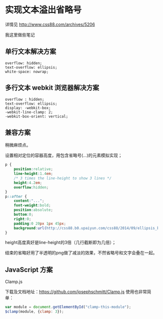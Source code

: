 # 实现文本溢出省略号
详情见 http://www.css88.com/archives/5206

我这里做些笔记

## 单行文本解决方案

```
overflow: hidden;
text-overflow: ellipsis;
white-space: nowrap;
```

## 多行文本 webkit 浏览器解决方案

```
overflow : hidden;
text-overflow: ellipsis;
display: -webkit-box;
-webkit-line-clamp: 2;
-webkit-box-orient: vertical;
```

## 兼容方案
稍微麻烦点。

设置相对定位的容器高度，用包含省略号(…)的元素模拟实现；


```css
p {
    position:relative;
    line-height:1.4em;
    /* 3 times the line-height to show 3 lines */
    height:4.2em;
    overflow:hidden;
}
p::after {
    content:"...";
    font-weight:bold;
    position:absolute;
    bottom:0;
    right:0;
    padding:0 20px 1px 45px;
    background:url(http://css88.b0.upaiyun.com/css88/2014/09/ellipsis_bg.png) repeat-y;
}
```


height高度真好是line-height的3倍（几行截断即为几倍）；

结束的省略好用了半透明的png做了减淡的效果，不然省略号和文字会叠在一起。


## JavaScript 方案
Clamp.js

下载及文档地址：https://github.com/josephschmitt/Clamp.js
使用也非常简单：
```js
var module = document.getElementById("clamp-this-module");
$clamp(module, {clamp: 3});
```
